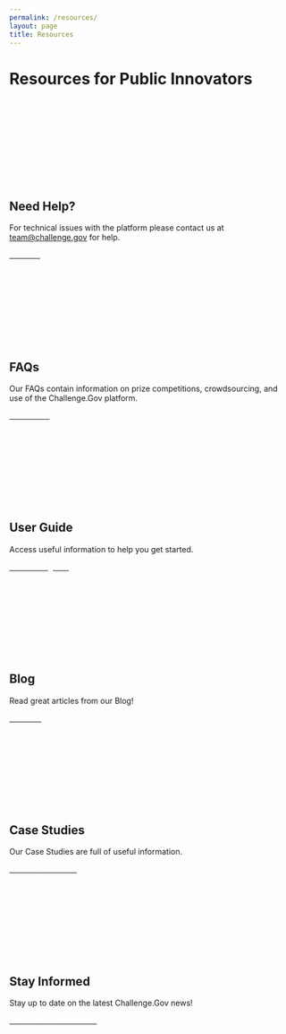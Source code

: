 ```yaml
---
permalink: /resources/
layout: page
title: Resources
---
```


<h1 class="text-center usa-margin-bottom--4 font-weight-bold">Resources for Public Innovators</h1> 
<div class="grid-row grid-gap"> <!--merged -->
  <div class="usa-width-one-half"> 
    <div class="usa-card">
      <div class="usa-card__body text-center">  
        <svg class="usa-icon" aria-hidden="true" focusable="false" role="img"><svg aria-labelledby="help" role="img">
          <title id="help">ChallengeGov help resources</title>        <use xlink:href="/assets/img/sprite.svg#support"></use>
        </svg>
      </svg>
      <h2 class="usa-card__heading text-center">Need Help?</h2> 
      <p class="usa-card__text text-center">For technical issues with the platform please contact us at <a href="mailto:team@challenge.gov" class="link">team@challenge.gov</a> for help.</p> 
      <a href="mailto:team@challenge.gov" class="usa-button usa-button margin-bottom-0"><span style="color: #ffffff;">Email us</span></a> 
    </div> 
  </div> 
</div> 
<div class="usa-width-one-half"> 
  <div class="usa-card"> 
    <div class="usa-card__body text-center"> 
      <svg class="usa-icon" aria-hidden="true" focusable="false" role="img"><svg aria-labelledby="faq" role="img">
        <title id="faq">ChallengeGov frequently asked questions</title>        <use xlink:href="/assets/img/sprite.svg#help"></use>
      </svg>
    </svg>
    <h2 class="usa-card__heading text-center">FAQs</h2> 
    <p class="usa-card__text text-center">Our FAQs contain information on prize competitions, crowdsourcing, and use of the Challenge.Gov platform.</p> 
    <a href="{{ site.baseurl }}/public-innovator-faqs/" class="usa-button usa-button margin-bottom-0"><span style="color: #ffffff;">Read FAQs</span></a>         
  </div> 
</div> 
</div>  
</div> 

<div class="grid-row grid-gap"> 
  <div class="usa-width-one-half"> 
    <div class="usa-card"> 
      <div class="usa-card__body text-center"> 
        <svg class="usa-icon" aria-hidden="true" focusable="false" role="img"><svg aria-labelledby="user-guide" role="img">
          <title id="user-guide">ChallengeGov user guide</title>        <use xlink:href="/assets/img/sprite.svg#local_library"></use>
        </svg>
      </svg>
      <h2 class="usa-card__heading text-center">User Guide</h2> 
      <p class="usa-card__text text-center">Access useful information to help you get started.</p> 
      <a href="{{ site.baseurl }}/user-guide/" class="usa-button usa-button margin-bottom-0"><span style="color: #ffffff;">View user guide</span></a>         
    </div> 
  </div> 
</div>   
<div class="usa-width-one-half"> 
  <div class="usa-card"> 
    <div class="usa-card__body text-center"> 
      <svg class="usa-icon" aria-hidden="true" focusable="false" role="img"><svg aria-labelledby="blog" role="img">
        <title id="blog">ChallengeGov blog</title>        <use xlink:href="/assets/img/sprite.svg#local_library"></use>
      </svg>
    </svg>
    <h2 class="usa-card__heading text-center">Blog</h2> 
    <p class="usa-card__text text-center">Read great articles from our Blog!</p> 
    <a href="{{ site.baseurl }}/blog/" class="usa-button usa-button margin-bottom-0"><span style="color: #ffffff;">Read blog</span></a>         
  </div> 
</div> 
</div> 
</div> 

<div class="grid-row grid-gap"> 
  <div class="usa-width-one-half"> 
    <div class="usa-card"> 
      <div class="usa-card__body text-center"> 
        <svg class="usa-icon" aria-hidden="true" focusable="false" role="img"><svg aria-labelledby="case-studies" role="img">
          <title id="case-studies">ChallengeGov case studies</title>        <use xlink:href="/assets/img/sprite.svg#topic"></use>
        </svg>
      </svg>
      <h2 class="usa-card__heading text-center">Case Studies</h2> 
      <p class="usa-card__text text-center">Our Case Studies are full of useful information.</p> 
      <a href="{{ site.baseurl }}/toolkit/case-studies/" class="usa-button usa-button margin-bottom-0"><span style="color: #ffffff;">Read case studies</span></a>         
    </div> 
  </div> 
</div> 
<div class="usa-width-one-half"> 
  <div class="usa-card"> 
    <div class="usa-card__body text-center"> 
      <svg class="usa-icon" aria-hidden="true" focusable="false" role="img"><svg aria-labelledby="newsletter-2" role="img">
        <title id="newsletter-2">ChallengeGov public newsletter signup</title>        <use xlink:href="/assets/img/sprite.svg#mail"></use>
      </svg>
    </svg>
    <h2 class="usa-card__heading text-center">Stay Informed</h2> 
    <p class="usa-card__text text-center">Stay up to date on the latest Challenge.Gov news!</p> 
    <a href="https://public.govdelivery.com/accounts/USGSATTS/subscriber/topics?qsp=USGSATTS_6" class="usa-button usa-button margin-bottom-0"><span style="color: #ffffff;">Subscribe to newsletter</span></a> <!-- not in staging site --> 
  </div> 
</div> 
</div> 
</div> 
